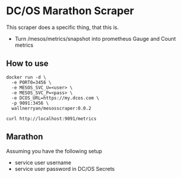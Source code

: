
# DC/OS Marathon Scraper

This scraper does a specific thing, that this is.

- Turn /mesos/metrics/snapshot into prometheus Gauge and Count metrics


##  How to use

```
docker run -d \
  -e PORT0=3456 \
  -e MESOS_SVC_U=<user> \
  -e MESOS_SVC_P=<pass> \
  -e DCOS_URL=https://my.dcos.com \
  -p 9091:3456 \
  wallnerryan/mesosscraper:0.0.2

curl http://localhost:9091/metrics
```

## Marathon

Assuming you have the following setup

 - service user username
 - service user password in DC/OS Secrets

